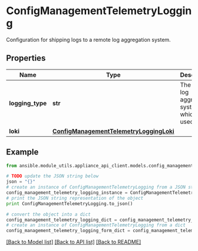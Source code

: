 # ConfigManagementTelemetryLogging

Configuration for shipping logs to a remote log aggregation system.

## Properties
Name | Type | Description | Notes
------------ | ------------- | ------------- | -------------
**logging_type** | **str** | The type of log aggregation system which is used. | [optional] 
**loki** | [**ConfigManagementTelemetryLoggingLoki**](ConfigManagementTelemetryLoggingLoki.md) |  | [optional] 

## Example

```python
from ansible.module_utils.appliance_api_client.models.config_management_telemetry_logging import ConfigManagementTelemetryLogging

# TODO update the JSON string below
json = "{}"
# create an instance of ConfigManagementTelemetryLogging from a JSON string
config_management_telemetry_logging_instance = ConfigManagementTelemetryLogging.from_json(json)
# print the JSON string representation of the object
print ConfigManagementTelemetryLogging.to_json()

# convert the object into a dict
config_management_telemetry_logging_dict = config_management_telemetry_logging_instance.to_dict()
# create an instance of ConfigManagementTelemetryLogging from a dict
config_management_telemetry_logging_form_dict = config_management_telemetry_logging.from_dict(config_management_telemetry_logging_dict)
```
[[Back to Model list]](../README.md#documentation-for-models) [[Back to API list]](../README.md#documentation-for-api-endpoints) [[Back to README]](../README.md)


